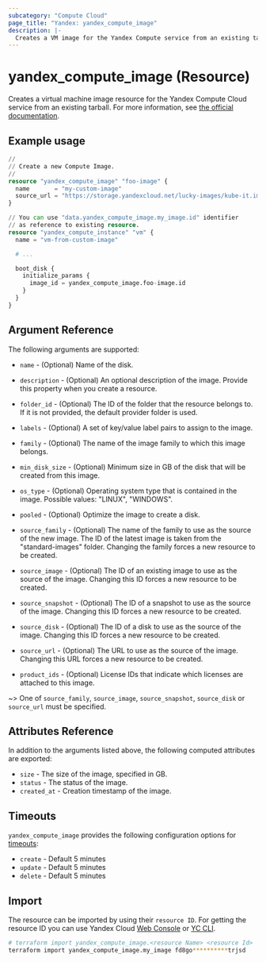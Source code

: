```yaml
---
subcategory: "Compute Cloud"
page_title: "Yandex: yandex_compute_image"
description: |-
  Creates a VM image for the Yandex Compute service from an existing tarball.
---
```


# yandex_compute_image (Resource)

Creates a virtual machine image resource for the Yandex Compute Cloud service from an existing tarball. For more information, see [the official documentation](https://yandex.cloud/docs/compute/concepts/image).

## Example usage

```terraform
//
// Create a new Compute Image.
//
resource "yandex_compute_image" "foo-image" {
  name       = "my-custom-image"
  source_url = "https://storage.yandexcloud.net/lucky-images/kube-it.img"
}

// You can use "data.yandex_compute_image.my_image.id" identifier 
// as reference to existing resource.
resource "yandex_compute_instance" "vm" {
  name = "vm-from-custom-image"

  # ...

  boot_disk {
    initialize_params {
      image_id = yandex_compute_image.foo-image.id
    }
  }
}
```

## Argument Reference

The following arguments are supported:

* `name` - (Optional) Name of the disk.

* `description` - (Optional) An optional description of the image. Provide this property when you create a resource.

* `folder_id` - (Optional) The ID of the folder that the resource belongs to. If it is not provided, the default provider folder is used.

* `labels` - (Optional) A set of key/value label pairs to assign to the image.

* `family` - (Optional) The name of the image family to which this image belongs.

* `min_disk_size` - (Optional) Minimum size in GB of the disk that will be created from this image.

* `os_type` - (Optional) Operating system type that is contained in the image. Possible values: "LINUX", "WINDOWS".

* `pooled` - (Optional) Optimize the image to create a disk.

* `source_family` - (Optional) The name of the family to use as the source of the new image. The ID of the latest image is taken from the "standard-images" folder. Changing the family forces a new resource to be created.

* `source_image` - (Optional) The ID of an existing image to use as the source of the image. Changing this ID forces a new resource to be created.

* `source_snapshot` - (Optional) The ID of a snapshot to use as the source of the image. Changing this ID forces a new resource to be created.

* `source_disk` - (Optional) The ID of a disk to use as the source of the image. Changing this ID forces a new resource to be created.

* `source_url` - (Optional) The URL to use as the source of the image. Changing this URL forces a new resource to be created.

* `product_ids` - (Optional) License IDs that indicate which licenses are attached to this image.

~> One of `source_family`, `source_image`, `source_snapshot`, `source_disk` or `source_url` must be specified.

## Attributes Reference

In addition to the arguments listed above, the following computed attributes are exported:

* `size` - The size of the image, specified in GB.
* `status` - The status of the image.
* `created_at` - Creation timestamp of the image.

## Timeouts

`yandex_compute_image` provides the following configuration options for [timeouts](https://www.terraform.io/docs/language/resources/syntax.html#operation-timeouts):

- `create` - Default 5 minutes
- `update` - Default 5 minutes
- `delete` - Default 5 minutes

## Import

The resource can be imported by using their `resource ID`. For getting the resource ID you can use Yandex Cloud [Web Console](https://console.yandex.cloud) or [YC CLI](https://yandex.cloud/docs/cli/quickstart).

```bash
# terraform import yandex_compute_image.<resource Name> <resource Id>
terraform import yandex_compute_image.my_image fd8go**********trjsd
```

